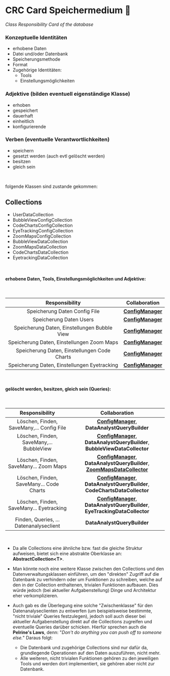 # CRC Card Speichermedium :floppy_disk:

_Class Responsibility Card of the database_

### Konzeptuelle Identitäten

-   erhobene Daten
-   Datei und/oder Datenbank
-   Speicherungsmethode
-   Format
-   Zugehörige Identitäten:
    -   Tools
    -   Einstellungsmöglichkeiten

### Adjektive (bilden eventuell eigenständige Klasse)

-   erhoben
-   gespeichert
-   dauerhaft
-   einheitlich
-   konfigurierende

### Verben (eventuelle Verantwortlichkeiten)

-   speichern
-   gesetzt werden (auch evtl gelöscht werden)
-   besitzen
-   gleich sein

</br>

folgende Klassen sind zustande gekommen:

## Collections

-   UserDataCollection
-   BubbleViewConfigCollection
-   CodeChartsConfigCollection
-   EyeTrackingConfigCollection
-   ZoomMapsConfigCollection
-   BubbleViewDataCollection
-   ZoomMapsDataCollection
-   CodeChartsDataCollection
-   EyetrackingDataCollection

</br>

#### erhobene Daten, Tools, Einstellungsmöglichkeiten und Adjektive:

</br>
<center>

|                Responsibility                |           Collaboration           |
| :------------------------------------------: | :-------------------------------: |
|        Speicherung Daten Config File         | [**ConfigManager**](docs/m03/m01) |
|           Speicherung Daten Users            | [**ConfigManager**](docs/m03/m01) |
| Speicherung Daten, Einstellungen Bubble View | [**ConfigManager**](docs/m03/m01) |
|  Speicherung Daten, Einstellungen Zoom Maps  | [**ConfigManager**](docs/m03/m01) |
| Speicherung Daten, Einstellungen Code Charts | [**ConfigManager**](docs/m03/m01) |
| Speicherung Daten, Einstellungen Eyetracking | [**ConfigManager**](docs/m03/m01) |

</center>
</br>

#### gelöscht werden, besitzen, gleich sein (Queries):

</br>
<center>

|              Responsibility               |                                                  Collaboration                                                  |
| :---------------------------------------: | :-------------------------------------------------------------------------------------------------------------: |
| Löschen, Finden, SaveMany,... Config File |                        [**ConfigManager**](docs/m03/m01.md), **DataAnalystQueryBuilder**                        |
| Löschen, Finden, SaveMany,... BubbleView  |         [**ConfigManager**](docs/m03/m01.md), **DataAnalystQueryBuilder**, **BubbleViewDataCollector**          |
|  Löschen, Finden, SaveMany... Zoom Maps   | [**ConfigManager**](docs/m03/m01.md), **DataAnalystQueryBuilder**, [**ZoomMapsDataCollector**](docs/m03/m03.md) |
| Löschen, Finden, SaveMany... Code Charts  |         [**ConfigManager**](docs/m03/m01.md), **DataAnalystQueryBuilder**, **CodeChartsDataCollector**          |
| Löschen, Finden, SaveMany... Eyetracking  |         [**ConfigManager**](docs/m03/m01.md), **DataAnalystQueryBuilder**, **EyeTrackingDataCollector**         |
|  Finden, Queries, ... Datenanalyseclient  |                                           **DataAnalystQueryBuilder**                                           |

</center>
</br>

-   Da alle Collections eine ähnliche bzw. fast die gleiche Struktur aufweisen, bietet sich eine abstrakte Oberklasse an: **AbstractCollection\<T\>**.

-   Man könnte noch eine weitere Klasse zwischen den Collections und den Datenverwaltungsklassen einführen, um den "direkten" Zugriff auf die Datenbank zu verhindern oder um Funktionen zu schreiben, welche auf den in der Collection enthaltenen, trivialen Funktionen aufbauen. Dies würde jedoch (bei aktueller Aufgabenstellung) Dinge und Architektur eher verkomplizieren.

-   Auch gab es die Überlegung eine solche "Zwischenklasse" für den Datenanalyseclienten zu entwerfen (um beispielsweise bestimmte, "nicht triviale" Queries festzulegen), jedoch soll auch dieser bei aktueller Aufgabenstellung direkt auf die Collections zugreifen und eventuelle Queries darüber schicken. Hierfür sprechen auch die **Pelrine's Laws**, denn: "_Don't do anything you can push off to someone else._" Daraus folgt:

    -   Die Datenbank und zugehörige Collections sind nur dafür da, grundlegende Operationen auf den Daten auszuführen, nicht mehr.
    -   Alle weiteren, nicht trivialen Funktionen gehören zu den jeweiligen Tools und werden dort implementiert, sie gehören aber nicht zur Datenbank.

